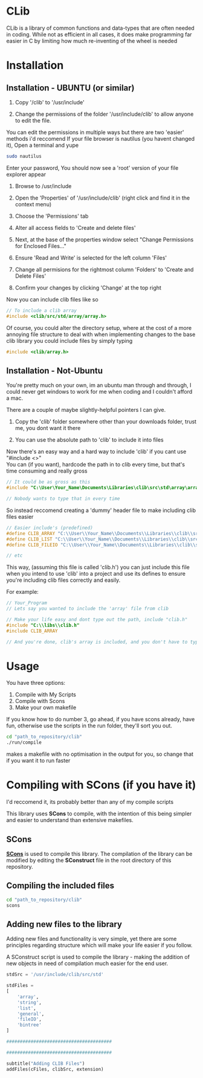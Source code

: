 # CLib

CLib is a library of common functions and data-types that are often needed in coding. While not as efficient in all cases, it does make programming far easier in C by limiting how much re-inventing of the wheel is needed

# Installation

## Installation - UBUNTU (or similar)

1) Copy '/clib' to '/usr/include'

2) Change the permissions of the folder '/usr/include/clib' to allow
anyone to edit the file.  

You can edit the permissions in multiple ways but there are two 'easier' methods i'd reccomend
If your file browser is nautilus (you havent changed it), Open a terminal and yupe

```bash
sudo nautilus
```

Enter your password, You should now see a 'root' version of your file explorer appear

1. Browse to /usr/include

2. Open the 'Properties' of '/usr/include/clib' (right click and find it in the context menu)
3. Choose the 'Permissions' tab
4. Alter all access fields to 'Create and delete files'
5. Next, at the base of the properties window select "Change Permissions for Enclosed Files..."
6. Ensure 'Read and Write' is selected for the left column 'Files'
7. Change all permisions for the rightmost column 'Folders' to 'Create and Delete Files'
8. Confirm your changes by clicking 'Change' at the top right  

Now you can include clib files like so

```c
// To include a clib array
#include <clib/src/std/array/array.h>
```

Of course, you could alter the directory setup, where at the cost of a more annoying file structure to deal with when implementing changes to the base clib library you could include files by simply typing

```c
#include <clib/array.h>
```

## Installation - Not-Ubuntu

You're pretty much on your own, im an ubuntu man through and through, I could never get windows to work for me when coding and I couldn't afford a mac.

There are a couple of maybe slightly-helpful pointers I can give.

1. Copy the 'clib' folder somewhere other than your downloads folder, trust me, you dont want it there

2. You can use the absolute path to 'clib' to include it into files

Now there's an easy way and a hard way to include 'clib' if you cant use "#include <>"  
You can (if you want), hardcode the path in to clib every time, but that's time consuming and really gross  

```c
// It could be as gross as this
#include "C:\User\Your_Name\Documents\Libraries\clib\src\std\array\array.h"

// Nobody wants to type that in every time
```

So instead reccomend creating a 'dummy' header file to make including clib files easier

```cpp
// Easier include's (predefined)
#define CLIB_ARRAY "C:\\User\\Your_Name\\Documents\\Libraries\\clib\\src\\array\\array.h"
#define CLIB_LIST "C:\\User\\Your_Name\\Documents\\Libraries\\clib\\src\\list\\list.h"
#define CLIB_FILEIO "C:\\User\\Your_Name\\Documents\\Libraries\\clib\\src\\fileIO\\fileIO.h"

// etc
```

This way, (assuming this file is called 'clib.h') you can just include this file when you intend to use 'clib'
into a project and use its defines to ensure you're including clib files correctly and easily.  

For example:

```c
// Your_Program
// Lets say you wanted to include the 'array' file from clib

// Make your life easy and dont type out the path, include "clib.h"
#include "C:\\libs\\clib.h"
#include CLIB_ARRAY

// And you're done, clib's array is included, and you don't have to type out any long file names
```

# Usage

You have three options:

1) Compile with My Scripts
2) Compile with Scons
3) Make your own makefile

If you know how to do number 3, go ahead, if you have scons already, have fun, otherwise use the scripts in the run folder, they'll sort you
out.

```bash
cd "path_to_repository/clib"
./run/compile
```

makes a makefile with no optimisation in the output for you, so change that if you want it to run faster

# Compiling with SCons (if you have it)

I'd reccomend it, its probably better than any of my compile scripts

This library uses **SCons** to compile, with the intention of this being simpler and easier to understand than extensive makefiles.

## SCons

**[SCons](https://scons.org/)** is used to compile this library. The compilation of the library can be modified by editing the **SConstruct** file in the root directory of this repository.


## Compiling the included files

```bash
cd "path_to_repository/clib"
scons
```

## Adding new files to the library

Adding new files and functionality is very simple, yet there are some principles regarding structure which will make your life easier if you follow.

A SConstruct script is used to compile the library - making the addition of new objects in need of compilation much easier for the end user.

```python
stdSrc = '/usr/include/clib/src/std'

stdFiles =
[
    'array',
    'string',
    'list',
    'general',
    'fileIO',
    'bintree'
]

#######################################

#######################################

subtitle("Adding CLIB Files")
addFiles(cFiles, clibSrc, extension)
```